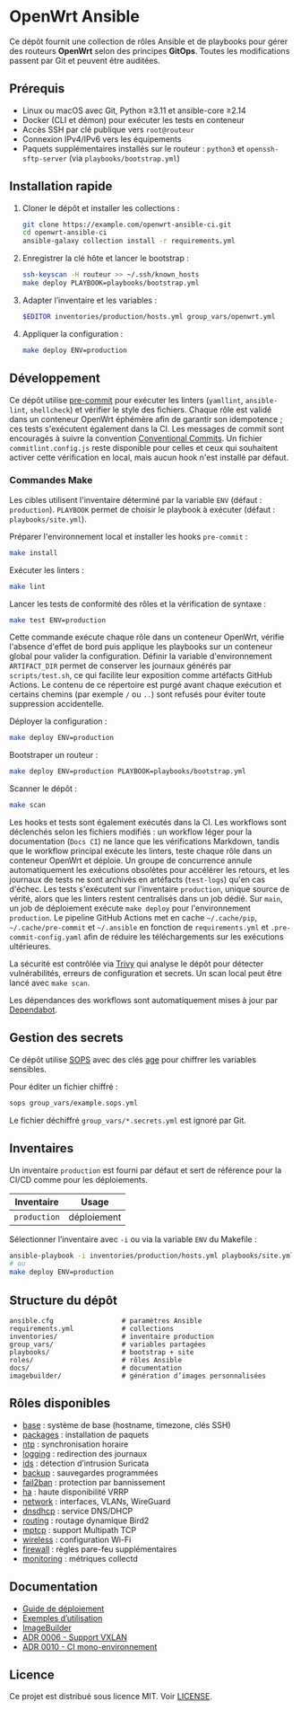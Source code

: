 # OpenWrt Ansible

Ce dépôt fournit une collection de rôles Ansible et de playbooks pour gérer des
routeurs **OpenWrt** selon des principes **GitOps**.
Toutes les modifications passent par Git et peuvent être auditées.

## Prérequis

- Linux ou macOS avec Git, Python ≥3.11 et ansible-core ≥2.14
- Docker (CLI et démon) pour exécuter les tests en conteneur
- Accès SSH par clé publique vers `root@routeur`
- Connexion IPv4/IPv6 vers les équipements
- Paquets supplémentaires installés sur le routeur : `python3` et
  `openssh-sftp-server` (via `playbooks/bootstrap.yml`)

## Installation rapide

1. Cloner le dépôt et installer les collections :

   ```bash
   git clone https://example.com/openwrt-ansible-ci.git
   cd openwrt-ansible-ci
   ansible-galaxy collection install -r requirements.yml
   ```

2. Enregistrer la clé hôte et lancer le bootstrap :

   ```bash
   ssh-keyscan -H routeur >> ~/.ssh/known_hosts
   make deploy PLAYBOOK=playbooks/bootstrap.yml
   ```

3. Adapter l’inventaire et les variables :

   ```bash
   $EDITOR inventories/production/hosts.yml group_vars/openwrt.yml
   ```

4. Appliquer la configuration :

   ```bash
   make deploy ENV=production
   ```

## Développement

Ce dépôt utilise [pre-commit](https://pre-commit.com) pour exécuter les linters
(`yamllint`, `ansible-lint`, `shellcheck`) et vérifier le style des fichiers.
Chaque rôle est validé dans un conteneur OpenWrt éphémère afin de garantir son
idempotence ; ces tests s'exécutent également dans la CI.
Les messages de commit sont encouragés à suivre la convention
[Conventional Commits](https://www.conventionalcommits.org).
Un fichier `commitlint.config.js` reste disponible pour celles et ceux qui
souhaitent activer cette vérification en local, mais aucun hook n'est installé
par défaut.

### Commandes Make

Les cibles utilisent l'inventaire déterminé par la variable `ENV` (défaut : `production`).
`PLAYBOOK` permet de choisir le playbook à exécuter (défaut : `playbooks/site.yml`).

Préparer l'environnement local et installer les hooks `pre-commit` :

```bash
make install
```

Exécuter les linters :

```bash
make lint
```

Lancer les tests de conformité des rôles et la vérification de syntaxe :

```bash
make test ENV=production
```

Cette commande exécute chaque rôle dans un conteneur OpenWrt, vérifie l'absence
d'effet de bord puis applique les playbooks sur un conteneur global pour valider
la configuration.
Définir la variable d'environnement `ARTIFACT_DIR` permet de conserver les
journaux générés par `scripts/test.sh`, ce qui facilite leur exposition comme
artéfacts GitHub Actions.
Le contenu de ce répertoire est purgé avant chaque exécution et certains
chemins (par exemple `/` ou `..`) sont refusés pour éviter toute suppression
accidentelle.

Déployer la configuration :

```bash
make deploy ENV=production
```

Bootstraper un routeur :

```bash
make deploy ENV=production PLAYBOOK=playbooks/bootstrap.yml
```

Scanner le dépôt :

```bash
make scan
```

Les hooks et tests sont également exécutés dans la CI.
Les workflows sont déclenchés selon les fichiers modifiés :
un workflow léger pour la documentation (`Docs CI`) ne lance que les vérifications
Markdown, tandis que le workflow principal exécute les linters,
teste chaque rôle dans un conteneur OpenWrt et déploie. Un groupe de
concurrence annule automatiquement les exécutions obsolètes pour accélérer les
retours, et les journaux de tests ne sont archivés en artéfacts (`test-logs`)
qu'en cas d'échec.
Les tests s'exécutent sur l'inventaire `production`, unique source de vérité,
alors que les linters restent centralisés dans un job dédié.
Sur `main`, un job de déploiement exécute `make deploy` pour l'environnement
`production`. Le pipeline GitHub Actions met en cache `~/.cache/pip`,
`~/.cache/pre-commit` et `~/.ansible` en fonction de `requirements.yml` et
`.pre-commit-config.yaml` afin de réduire les téléchargements sur les exécutions
ultérieures.

La sécurité est contrôlée via
[Trivy](https://github.com/aquasecurity/trivy) qui analyse le dépôt pour détecter
vulnérabilités, erreurs de configuration et secrets.
Un scan local peut être lancé avec `make scan`.

Les dépendances des workflows sont automatiquement mises à jour par
[Dependabot](https://docs.github.com/fr/code-security/dependabot).

## Gestion des secrets

Ce dépôt utilise [SOPS](https://github.com/getsops/sops) avec des clés
[age](https://age-encryption.org/) pour chiffrer
les variables sensibles.

Pour éditer un fichier chiffré :

```bash
sops group_vars/example.sops.yml
```

Le fichier déchiffré `group_vars/*.secrets.yml` est ignoré par Git.

## Inventaires

Un inventaire `production` est fourni par défaut et sert de référence pour la
CI/CD comme pour les déploiements.

| Inventaire   | Usage        |
|--------------|--------------|
| `production` | déploiement  |

Sélectionner l’inventaire avec `-i` ou via la variable `ENV` du Makefile :

```bash
ansible-playbook -i inventories/production/hosts.yml playbooks/site.yml
# ou
make deploy ENV=production
```

## Structure du dépôt

```text
ansible.cfg                 # paramètres Ansible
requirements.yml            # collections
inventories/                # inventaire production
group_vars/                 # variables partagées
playbooks/                  # bootstrap + site
roles/                      # rôles Ansible
docs/                       # documentation
imagebuilder/               # génération d’images personnalisées
```

## Rôles disponibles

- [base](roles/base/README.md) : système de base (hostname, timezone, clés SSH)
- [packages](roles/packages/README.md) : installation de paquets
- [ntp](roles/ntp/README.md) : synchronisation horaire
- [logging](roles/logging/README.md) : redirection des journaux
- [ids](roles/ids/README.md) : détection d’intrusion Suricata
- [backup](roles/backup/README.md) : sauvegardes programmées
- [fail2ban](roles/fail2ban/README.md) : protection par bannissement
- [ha](roles/ha/README.md) : haute disponibilité VRRP
- [network](roles/network/README.md) : interfaces, VLANs, WireGuard
- [dnsdhcp](roles/dnsdhcp/README.md) : service DNS/DHCP
- [routing](roles/routing/README.md) : routage dynamique Bird2
- [mptcp](roles/mptcp/README.md) : support Multipath TCP
- [wireless](roles/wireless/README.md) : configuration Wi-Fi
- [firewall](roles/firewall/README.md) : règles pare-feu supplémentaires
- [monitoring](roles/monitoring/README.md) : métriques collectd

## Documentation

- [Guide de déploiement](docs/deploiement-openwrt.md)
- [Exemples d’utilisation](docs/examples.md)
- [ImageBuilder](imagebuilder/README.md)
- [ADR 0006 - Support VXLAN](docs/adr/0006-vxlan-support.md)
- [ADR 0010 - CI mono-environnement](docs/adr/0010-ci-single-environment.md)

## Licence

Ce projet est distribué sous licence MIT. Voir [LICENSE](LICENSE).
